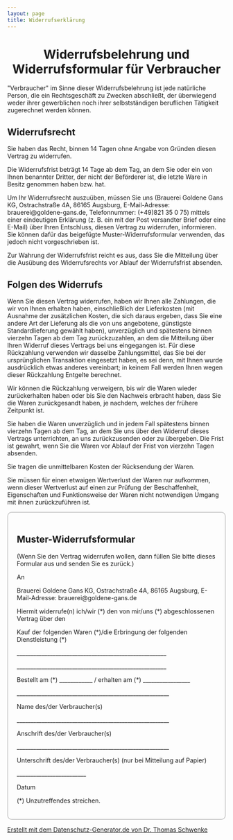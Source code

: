 ```yaml
---
layout: page
title: Widerrufserklärung
---
```


<center><h1>Widerrufsbelehrung und Widerrufsformular für Verbraucher</h1></center>
<p>"Verbraucher" im Sinne dieser Widerrufsbelehrung ist jede natürliche Person, die ein Rechtsgeschäft zu Zwecken abschließt, der überwiegend weder ihrer gewerblichen noch ihrer selbstständigen beruflichen Tätigkeit zugerechnet werden können.</p>


<h2>Widerrufsrecht</h2>
<p>Sie haben das Recht, binnen 14 Tagen ohne Angabe von Gründen diesen Vertrag zu widerrufen.</p>
<p>Die Widerrufsfrist beträgt 14 Tage ab dem Tag, an dem Sie oder ein von Ihnen benannter Dritter, der nicht der Beförderer ist, die letzte Ware in Besitz genommen haben bzw. hat.</p>
<p>Um Ihr Widerrufsrecht auszuüben, müssen Sie uns (Brauerei Goldene Gans KG, Ostrachstraße 4A, 86165 Augsburg, E-Mail-Adresse: brauerei@goldene-gans.de, Telefonnummer: (+49)821 35 0 75) mittels einer eindeutigen Erklärung (z. B. ein mit der Post versandter Brief oder eine E-Mail) über Ihren Entschluss, diesen Vertrag zu widerrufen, informieren. Sie können dafür das beigefügte Muster-Widerrufsformular verwenden, das jedoch nicht vorgeschrieben ist.</p>
<p>Zur Wahrung der Widerrufsfrist reicht es aus, dass Sie die Mitteilung über die Ausübung des Widerrufsrechts vor Ablauf der Widerrufsfrist absenden.</p>
<h2>Folgen des Widerrufs</h2><p>Wenn Sie diesen Vertrag widerrufen, haben wir Ihnen alle Zahlungen, die wir von Ihnen erhalten haben, einschließlich der Lieferkosten (mit Ausnahme der zusätzlichen Kosten, die sich daraus ergeben, dass Sie eine andere Art der Lieferung als die von uns angebotene, günstigste Standardlieferung gewählt haben), unverzüglich und spätestens binnen vierzehn Tagen ab dem Tag zurückzuzahlen, an dem die Mitteilung über Ihren Widerruf dieses Vertrags bei uns eingegangen ist. Für diese Rückzahlung verwenden wir dasselbe Zahlungsmittel, das Sie bei der ursprünglichen Transaktion eingesetzt haben, es sei denn, mit Ihnen wurde ausdrücklich etwas anderes vereinbart; in keinem Fall werden Ihnen wegen dieser Rückzahlung Entgelte berechnet.</p>
<p>Wir können die Rückzahlung verweigern, bis wir die Waren wieder zurückerhalten haben oder bis Sie den Nachweis erbracht haben, dass Sie die Waren zurückgesandt haben, je nachdem, welches der frühere Zeitpunkt ist.</p>
<p>Sie haben die Waren unverzüglich und in jedem Fall spätestens binnen vierzehn Tagen ab dem Tag, an dem Sie uns über den Widerruf dieses Vertrags unterrichten, an uns zurückzusenden oder zu übergeben. Die Frist ist gewahrt, wenn Sie die Waren vor Ablauf der Frist von vierzehn Tagen absenden.</p>
<p>Sie tragen die unmittelbaren Kosten der Rücksendung der Waren.</p>
<p>Sie müssen für einen etwaigen Wertverlust der Waren nur aufkommen, wenn dieser Wertverlust auf einen zur Prüfung der Beschaffenheit, Eigenschaften und Funktionsweise der Waren nicht notwendigen Umgang mit ihnen zurückzuführen ist.</p>

<bdo></bdo>
<div style="border: 2px solid #ccc; padding: 20px; border-radius: 10px;">
    <h2>Muster-Widerrufsformular</h2>
    <p>(Wenn Sie den Vertrag widerrufen wollen, dann füllen Sie bitte dieses Formular aus und senden Sie es zurück.)</p>
    <p>An</p>
    <p>Brauerei Goldene Gans KG, Ostrachstraße 4A, 86165 Augsburg, E-Mail-Adresse: brauerei@goldene-gans.de </p>
    <p>Hiermit widerrufe(n) ich/wir (*) den von mir/uns (*) abgeschlossenen Vertrag über den</p>
    <p>Kauf der folgenden Waren (*)/die Erbringung der folgenden Dienstleistung (*)</p>
    <p>______________________________________________________</p>
    <p>______________________________________________________</p>
    <p>Bestellt am (*) ____________ / erhalten am (*) _________________</p>
    <p>_______________________________________________________</p>
    <p>Name des/der Verbraucher(s)</p>
    <p>_______________________________________________________</p>
    <p>Anschrift des/der Verbraucher(s)</p>
    <p>_______________________________________________________</p>
    <p>Unterschrift des/der Verbraucher(s) (nur bei Mitteilung auf Papier)</p>
    <p>_________________________</p>
    <p>Datum</p>
    <p>(*) Unzutreffendes streichen.</p>
</div>

<p class="seal"><a href="https://datenschutz-generator.de/" title="Rechtstext von Dr. Schwenke - für weitere Informationen bitte anklicken." target="_blank" rel="noopener noreferrer nofollow">Erstellt mit dem Datenschutz-Generator.de von Dr. Thomas Schwenke</a></p>